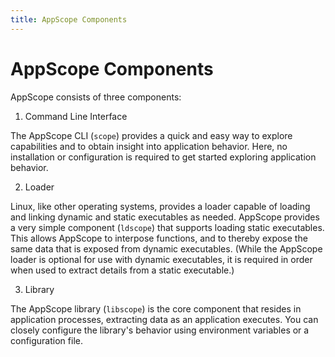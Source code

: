 ```yaml
---
title: AppScope Components
---
```


# AppScope Components

AppScope consists of three components:

1. Command Line Interface

The AppScope CLI (`scope`) provides a quick and easy way to explore capabilities and to obtain insight into application behavior. Here, no installation or configuration is required to get started exploring application behavior.

2. Loader

Linux, like other operating systems, provides a loader capable of loading and linking dynamic and static executables as needed. AppScope provides a very simple component (`ldscope`) that supports loading static executables. This allows AppScope to interpose functions, and to thereby expose the same data that is exposed from dynamic executables. (While the AppScope loader is optional for use with dynamic executables, it is required in order when used to extract details from a static executable.)

3. Library

The AppScope library (`libscope`) is the core component that resides in application processes, extracting data as an application executes. You can closely configure the library's behavior using environment variables or a configuration file.
